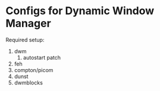 # Configs for Dynamic Window Manager

Required setup:

1. dwm
    1. autostart patch
1. feh
1. compton/picom
1. dunst
1. dwmblocks

